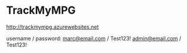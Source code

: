 # TrackMyMPG
http://trackmympg.azurewebsites.net

username / password:
marc@email.com / Test123!
admin@email.com / Test123!
